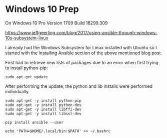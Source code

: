 # Windows 10 Prep

On Windows 10 Pro Version 1709 Build 16299.309

https://www.jeffgeerling.com/blog/2017/using-ansible-through-windows-10s-subsystem-linux

I already had the Windows Subsystem for Linux installed with Ubuntu so I started with the Installing Ansible section of the above mentioned blog post.

First had to retrieve new lists of packages due to an error when first trying to install python-pip:

```
sudo apt-get update
```

After performing the update, the python and lib installs were performed individually.

```
sudo apt-get -y install python-pip
sudo apt-get -y install python-dev
sudo apt-get -y install libffi-dev
sudo apt-get -y install libssl-dev

pip install ansible --user

echo 'PATH=$HOME/.local/bin:$PATH' >> ~/.bashrc
```



